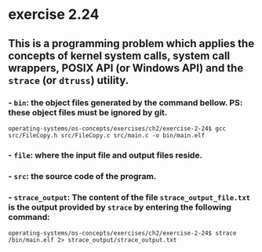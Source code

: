 # exercise 2.24

## This is a programming problem which applies the concepts of kernel system calls, system call wrappers, POSIX API (or Windows API) and the `strace` (or `dtruss`) utility.

### - `bin`: the object files generated by the command bellow. PS: these object files must be ignored by git.

```
operating-systems/os-concepts/exercises/ch2/exercise-2-24$ gcc src/FileCopy.h src/FileCopy.c src/main.c -o bin/main.elf

```

### - `file`: where the input file and output files reside.

### - `src`: the source code of the program.

### - `strace_output`: The content of the file `strace_output_file.txt` is the output provided by `strace` by entering the following command:

```
operating-systems/os-concepts/exercises/ch2/exercise-2-24$ strace /bin/main.elf 2> strace_output/strace_output.txt
```

